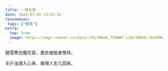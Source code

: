 ```yaml
---
title: 一场大雪
date: 2024-01-05 13:47:59
taxonomies:
 tags: ["随笔"]
extra:
  top: true
  image: https://imgs.rednet.cn/data/120/IMAGE_TENANT_LIB/IMAGE/7014906/2022/12/6/08cfc88eae8a4ac09ee35c12abd37361.jpg
---
```


腊雪寒光暖花容，裘衣难抵身憔悴。

半斤浊酒入心来，难得人生几回来。

